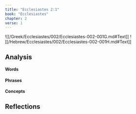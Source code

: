 ```yaml
---
title: "Ecclesiastes 2:1"
book: "Ecclesiastes"
chapter: 2
verse: 1
---
```

![[/Greek/Ecclesiastes/002/Ecclesiastes-002-001G.md#Text]]
![[/Hebrew/Ecclesiastes/002/Ecclesiastes-002-001H.md#Text]]

## Analysis

#### Words

#### Phrases

#### Concepts

## Reflections
